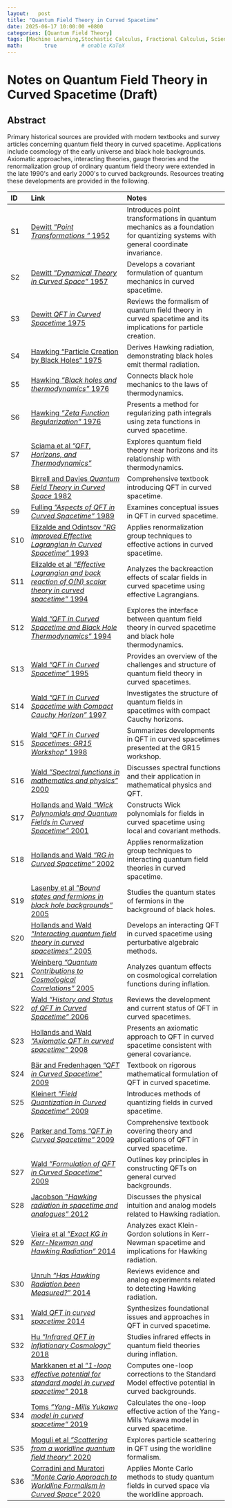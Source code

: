 ```yaml
---
layout:   post
title: "Quantum Field Theory in Curved Spacetime"
date: 2025-06-17 10:00:00 +0800
categories: [Quantum Field Theory]
tags: [Machine Learning,Stochastic Calculus, Fractional Calculus, Scientific Computation, Quantum Computating, Stochastic Quantization]
math:       true        # enable KaTeX
---
```

# Notes on Quantum Field Theory in Curved Spacetime  (Draft)

## Abstract
Primary historical sources are provided with modern textbooks and survey articles concerning quantum field theory in curved spacetime. Applications include cosmology of the early universe and black hole backgrounds. Axiomatic approaches, interacting theories, gauge theories and the renormalization group of ordinary quantum field theory were extended in the late 1990's and early 2000's to curved backgrounds. Resources treating these developments are provided in the following.  

| ID   | Link | Notes |
|:-----|:-----|:------|
| S1   | [Dewitt *”Point Transformations ”* 1952](https://journals.aps.org/pr/abstract/10.1103/PhysRev.85.653) | Introduces point transformations in quantum mechanics as a foundation for quantizing systems with general coordinate invariance. |
| S2   | [Dewitt *”Dynamical Theory in Curved Space”* 1957](https://journals.aps.org/rmp/abstract/10.1103/RevModPhys.29.377) | Develops a covariant formulation of quantum mechanics in curved spacetime. |
| S3   | [Dewitt *QFT in Curved Spacetime* 1975](https://www.sciencedirect.com/science/article/abs/pii/0370157375900514) | Reviews the formalism of quantum field theory in curved spacetime and its implications for particle creation. |
| S4   | [Hawking “Particle Creation by Black Holes” 1975](https://projecteuclid.org/journals/communications-in-mathematical-physics/volume-43/issue-3/Particle-creation-by-black-holes/cmp/1103899181.full) | Derives Hawking radiation, demonstrating black holes emit thermal radiation. |
| S5   | [Hawking *”Black holes and thermodynamics”* 1976](https://journals.aps.org/prd/abstract/10.1103/PhysRevD.13.191) | Connects black hole mechanics to the laws of thermodynamics. |
| S6   | [Hawking *”Zeta Function Regularization”* 1976](https://projecteuclid.org/journals/communications-in-mathematical-physics/volume-55/issue-2/Zeta-function-regularization-of-path-integrals-in-curved-spacetime/cmp/1103900982.full) | Presents a method for regularizing path integrals using zeta functions in curved spacetime. |
| S7   | [Sciama et al *”QFT, Horizons, and Thermodynamics”*](https://ora.ox.ac.uk/objects/uuid:79e20a5d-f8b5-4721-be7e-b0c56b6aedac) | Explores quantum field theory near horizons and its relationship with thermodynamics. |
| S8   | [Birrell and Davies *Quantum Field Theory in Curved Space* 1982](https://www.cambridge.org/core/books/quantum-fields-in-curved-space/95376B0CAD78EE767FCD6205F8327F4C) | Comprehensive textbook introducing QFT in curved spacetime. |
| S9   | [Fulling *”Aspects of QFT in Curved Spacetime”* 1989](https://www.cambridge.org/core/books/aspects-of-quantum-field-theory-in-curved-spacetime/D96D902C0432D20FA5F0CC75C5E93FE6) | Examines conceptual issues in QFT in curved spacetime. |
| S10  | [Elizalde and Odintsov *”RG Improved Effective Lagrangian in Curved Spacetime”* 1993](https://arxiv.org/abs/hep-th/9311087) | Applies renormalization group techniques to effective actions in curved spacetime. |
| S11  | [Elizalde et al *”Effective Lagrangian and back reaction of O(N) scalar theory in curved spacetime”* 1994](https://arxiv.org/abs/hep-th/9404084) | Analyzes the backreaction effects of scalar fields in curved spacetime using effective Lagrangians. |
| S12  | [Wald *”QFT in Curved Spacetime and Black Hole Thermodynamics”* 1994](https://press.uchicago.edu/ucp/books/book/chicago/Q/bo3684008.html) | Explores the interface between quantum field theory in curved spacetime and black hole thermodynamics. |
| S13  | [Wald *”QFT in Curved Spacetime”* 1995](https://arxiv.org/abs/gr-qc/9509057) | Provides an overview of the challenges and structure of quantum field theory in curved spacetimes. |
| S14  | [Wald *”QFT in Curved Spacetime with Compact Cauchy Horizon”* 1997](https://arxiv.org/abs/gr-qc/9603012) | Investigates the structure of quantum fields in spacetimes with compact Cauchy horizons. |
| S15  | [Wald *”QFT in Curved Spacetimes: GR15 Workshop”* 1998](https://arxiv.org/abs/gr-qc/9803088) | Summarizes developments in QFT in curved spacetimes presented at the GR15 workshop. |
| S16  | [Wald *”Spectral functions in mathematics and physics”* 2000](https://arxiv.org/abs/hep-th/0005133) | Discusses spectral functions and their application in mathematical physics and QFT. |
| S17  | [Hollands and Wald *”Wick Polynomials and Quantum Fields in Curved Spacetime”* 2001](https://arxiv.org/abs/gr-qc/0103074) | Constructs Wick polynomials for fields in curved spacetime using local and covariant methods. |
| S18  | [Hollands and Wald *”RG in Curved Spacetime”* 2002](https://arxiv.org/abs/gr-qc/0209029) | Applies renormalization group techniques to interacting quantum field theories in curved spacetime. |
| S19  | [Lasenby et al *”Bound states and fermions in black hole backgrounds”* 2005](https://arxiv.org/abs/gr-qc/0209090) | Studies the quantum states of fermions in the background of black holes. |
| S20  | [Hollands and Wald *”Interacting quantum field theory in curved spacetimes”* 2005](https://arxiv.org/abs/gr-qc/0404074) | Develops an interacting QFT in curved spacetime using perturbative algebraic methods. |
| S21  | [Weinberg *”Quantum Contributions to Cosmological Correlations”* 2005](https://arxiv.org/abs/hep-th/0506236) | Analyzes quantum effects on cosmological correlation functions during inflation. |
| S22  | [Wald *”History and Status of QFT in Curved Spacetime”* 2006](https://arxiv.org/abs/gr-qc/0608018) | Reviews the development and current status of QFT in curved spacetimes. |
| S23  | [Hollands and Wald *”Axiomatic QFT in curved spacetime”* 2008](https://arxiv.org/abs/0803.2003) | Presents an axiomatic approach to QFT in curved spacetime consistent with general covariance. |
| S24  | [Bär and Fredenhagen *”QFT in Curved Spacetime”* 2009](https://link.springer.com/book/10.1007/978-3-642-02780-2) | Textbook on rigorous mathematical formulation of QFT in curved spacetime. |
| S25  | [Kleinert *”Field Quantization in Curved Spacetime”* 2009](https://arxiv.org/abs/0910.4034) | Introduces methods of quantizing fields in curved spacetime. |
| S26  | [Parker and Toms *”QFT in Curved Spacetime”* 2009](https://www.cambridge.org/core/books/quantum-field-theory-in-curved-spacetime/DDFF5C8EAF145364DAC04BDA0B79C624) | Comprehensive textbook covering theory and applications of QFT in curved spacetime. |
| S27  | [Wald *”Formulation of QFT in Curved Spacetime”* 2009](https://arxiv.org/abs/0907.0416) | Outlines key principles in constructing QFTs on general curved backgrounds. |
| S28  | [Jacobson *”Hawking radiation in spacetime and analogues”* 2012](https://arxiv.org/abs/1212.6821) | Discusses the physical intuition and analog models related to Hawking radiation. |
| S29  | [Vieira et al *”Exact KG in Kerr-Newman and Hawking Radiation”* 2014](https://arxiv.org/abs/1401.5397) | Analyzes exact Klein-Gordon solutions in Kerr-Newman spacetime and implications for Hawking radiation. |
| S30  | [Unruh *”Has Hawking Radiation been Measured?”* 2014](https://arxiv.org/abs/1401.6612) | Reviews evidence and analog experiments related to detecting Hawking radiation. |
| S31  | [Wald *QFT in curved spacetime* 2014](https://arxiv.org/abs/1401.2026) | Synthesizes foundational issues and approaches in QFT in curved spacetime. |
| S32  | [Hu *”Infrared QFT in Inflationary Cosmology”* 2018](https://arxiv.org/abs/1812.11851) | Studies infrared effects in quantum field theories during inflation. |
| S33  | [Markkanen et al *”1-loop effective potential for standard model in curved spacetime”* 2018](https://arxiv.org/abs/1804.02020) | Computes one-loop corrections to the Standard Model effective potential in curved backgrounds. |
| S34  | [Toms *”Yang-Mills Yukawa model in curved spacetime”* 2019](https://arxiv.org/abs/1906.02515#:~:text=The%20one%2Dloop%20effective%20action,G%20is%20arbitrary%2C%20is%20calculated.) | Calculates the one-loop effective action of the Yang-Mills Yukawa model in curved spacetime. |
| S35  | [Moguli et al *”Scattering from a worldline quantum field theory”* 2020](https://arxiv.org/abs/2010.02865) | Explores particle scattering in QFT using the worldline formalism. |
| S36  | [Corradini and Muratori *”Monte Carlo Approach to Worldline Formalism in Curved Space”* 2020](https://arxiv.org/abs/2006.02911) | Applies Monte Carlo methods to study quantum fields in curved space via the worldline approach. |